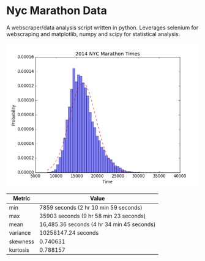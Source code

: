 # Nyc Marathon Data

A webscraper/data analysis script written in python.  Leverages selenium for webscraping and matplotlib, numpy and scipy for statistical analysis.

![2014 NYC Marathon data](https://raw.githubusercontent.com/robandrews/NycMarathonData/master/charts/full.png "2014 NYC Marathon data")

Metric | Value
--- | ---
min | 7859 seconds (2 hr 10 min 59 seconds)
max | 35903 seconds (9 hr 58 min 23 seconds)
mean | 16,485.36 seconds (4 hr 34 min 45 seconds)
variance | 10258147.24 seconds
skewness | 0.740631
kurtosis | 0.788157
